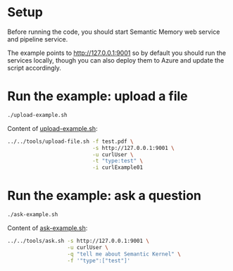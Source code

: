 # Setup

Before running the code, you should start Semantic Memory web service
and pipeline service.

The example points to http://127.0.0.1:9001 so by default you should
run the services locally, though you can also deploy them to Azure
and update the script accordingly.

# Run the example: upload a file

```bash
./upload-example.sh
```

Content of [upload-example.sh](upload-example.sh):

```bash
../../tools/upload-file.sh -f test.pdf \
                           -s http://127.0.0.1:9001 \
                           -u curlUser \
                           -t "type:test" \
                           -i curlExample01
```

# Run the example: ask a question

```bash
./ask-example.sh
```

Content of [ask-example.sh](ask-example.sh):

```bash
../../tools/ask.sh -s http://127.0.0.1:9001 \
                   -u curlUser \
                   -q "tell me about Semantic Kernel" \
                   -f '"type":["test"]'
```